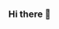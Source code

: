 ### Hi there 👋

<!--
**Navarra2/Navarra2** is a ✨ _special_ ✨ repository because its `README.md` (this file) appears on your GitHub profile.

Here are some ideas to get you started:

- 🔭 I’m currently working on my personal repo with things that I did in the past to share with you :)
